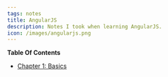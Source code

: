 ```yaml
---
tags: notes
title: AngularJS
description: Notes I took when learning AngularJS.
icon: /images/angularjs.png
---
```


**Table Of Contents**

* [Chapter 1: Basics](1-Basics)
